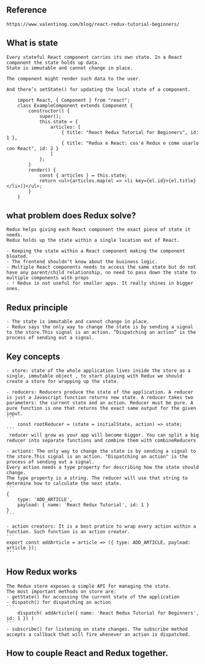 ## Reference 
    https://www.valentinog.com/blog/react-redux-tutorial-beginners/
    
## What is state
    Every stateful React component carries its own state. In a React component the state holds up data.  
    State is immutable and cannot change in place.

    The component might render such data to the user.

    And there’s setState() for updating the local state of a component.
```
    import React, { Component } from "react";
    class ExampleComponent extends Component {
        constructor() {
            super();
            this.state = {
                articles: [
                    { title: "React Redux Tutorial for Beginners", id: 1 },
                    { title: "Redux e React: cos'è Redux e come usarlo con React", id: 2 }
                ]
            };
        }
        render() {
            const { articles } = this.state;
            return <ul>{articles.map(el => <li key={el.id}>{el.title}</li>)}</ul>;
        }
    }
```
    
## what problem does Redux solve?
    Redux helps giving each React component the exact piece of state it needs.
    Redux holds up the state within a single location out of React.

    - Keeping the state within a React component making the component bloated.
    - The frontend shouldn’t know about the business logic.
    - Multiple React components needs to access the same state but do not have any parent/child relationship, no need to pass down the state to multiple components with props
    - ! Redux is not useful for smaller apps. It really shines in bigger ones. 

## Redux principle
    - The state is immutable and cannot change in place.
    - Redux says the only way to change the state is by sending a signal to the store.This signal is an action. “Dispatching an action” is the process of sending out a signal.


##  Key concepts  
    - store: state of the whole application lives inside the store as a single, immutable object , to start playing with Redux we should create a store for wrapping up the state.

    - reducers: Reducers produce the state of the application. A reducer is just a Javascript function returns new state. A reducer takes two parameters: the current state and an action. Reducer must be pure. A pure function is one that returns the exact same output for the given input.
    ```
        const rootReducer = (state = initialState, action) => state;
    ```
     reducer will grow as your app will become bigger. You can split a big reducer into separate functions and combine them with combineReducers

    - actions: The only way to change the state is by sending a signal to the store.This signal is an action. "Dispatching an action" is the process of sending out a signal.
    Every action needs a type property for describing how the state should change.
    The type property is a string. The reducer will use that string to determine how to calculate the next state.
    ```
    {
        type: 'ADD_ARTICLE',
        payload: { name: 'React Redux Tutorial', id: 1 }
    }
    ```

    - action creators: It is a best pratice to wrap every action within a function. Such function is an action creator.
    ```
    export const addArticle = article => ({ type: ADD_ARTICLE, payload: article });
    ```

## How Redux works
    The Redux store exposes a simple API for managing the state. 
    The most important methods on store are:
    - getState() for accessing the current state of the application
    - dispatch() for dispatching an action
    ```
        dispatch( addArticle({ name: 'React Redux Tutorial for Beginners', id: 1 }) )
    ```
    - subscribe() for listening on state changes. The subscribe method accepts a callback that will fire whenever an action is dispatched. 

## How to couple React and Redux together.